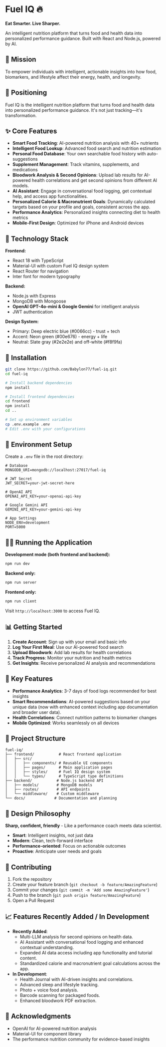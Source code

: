 # Fuel IQ 🔥

**Eat Smarter. Live Sharper.**

An intelligent nutrition platform that turns food and health data into personalized performance guidance. Built with React and Node.js, powered by AI.

## 🧠 Mission

To empower individuals with intelligent, actionable insights into how food, biomarkers, and lifestyle affect their energy, health, and longevity.

## 🎯 Positioning

Fuel IQ is the intelligent nutrition platform that turns food and health data into personalized performance guidance. It's not just tracking—it's transformation.

## ✨ Core Features

- **Smart Food Tracking**: AI-powered nutrition analysis with 40+ nutrients
- **Intelligent Food Lookup**: Advanced food search and nutrition estimation
- **Personal Food Database**: Your own searchable food history with auto-suggestions  
- **Supplement Management**: Track vitamins, supplements, and medications
- **Bloodwork Analysis & Second Opinions**: Upload lab results for AI-powered health correlations and get second opinions from different AI models.
- **AI Assistant**: Engage in conversational food logging, get contextual help, and access app functionalities.
- **Personalized Calorie & Macronutrient Goals**: Dynamically calculated targets based on your profile and goals, consistent across the app.
- **Performance Analytics**: Personalized insights connecting diet to health metrics
- **Mobile-First Design**: Optimized for iPhone and Android devices

## 🚀 Technology Stack

**Frontend:**
- React 18 with TypeScript
- Material-UI with custom Fuel IQ design system
- React Router for navigation
- Inter font for modern typography

**Backend:**
- Node.js with Express
- MongoDB with Mongoose
- **OpenAI GPT-4o-mini & Google Gemini** for intelligent analysis
- JWT authentication

**Design System:**
- Primary: Deep electric blue (#0066cc) - trust + tech
- Accent: Neon green (#00e676) - energy + life  
- Neutral: Slate gray (#2e2e2e) and off-white (#f8f9fa)

## 📱 Installation

```bash
git clone https://github.com/Babylon77/fuel-iq.git
cd fuel-iq

# Install backend dependencies
npm install

# Install frontend dependencies
cd frontend
npm install
cd ..

# Set up environment variables
cp .env.example .env
# Edit .env with your configurations
```

## 🔧 Environment Setup

Create a `.env` file in the root directory:

```env
# Database
MONGODB_URI=mongodb://localhost:27017/fuel-iq

# JWT Secret
JWT_SECRET=your-jwt-secret-here

# OpenAI API
OPENAI_API_KEY=your-openai-api-key

# Google Gemini API
GEMINI_API_KEY=your-gemini-api-key

# App Settings
NODE_ENV=development
PORT=5000
```

## 🏃‍♂️ Running the Application

**Development mode (both frontend and backend):**
```bash
npm run dev
```

**Backend only:**
```bash
npm run server
```

**Frontend only:**
```bash
npm run client
```

Visit `http://localhost:3000` to access Fuel IQ.

## 📊 Getting Started

1. **Create Account**: Sign up with your email and basic info
2. **Log Your First Meal**: Use our AI-powered food search
3. **Upload Bloodwork**: Add lab results for health correlations
4. **Track Progress**: Monitor your nutrition and health metrics
5. **Get Insights**: Receive personalized AI analysis and recommendations

## 🔮 Key Features

- **Performance Analytics**: 3-7 days of food logs recommended for best insights
- **Smart Recommendations**: AI-powered suggestions based on your unique data (now with enhanced context including app documentation and broader user data).
- **Health Correlations**: Connect nutrition patterns to biomarker changes
- **Mobile Optimized**: Works seamlessly on all devices

## 📂 Project Structure

```
fuel-iq/
├── frontend/           # React frontend application
│   ├── src/
│   │   ├── components/ # Reusable UI components
│   │   ├── pages/      # Main application pages
│   │   ├── styles/     # Fuel IQ design system
│   │   └── types/      # TypeScript type definitions
├── backend/           # Node.js backend API
│   ├── models/        # MongoDB models
│   ├── routes/        # API endpoints
│   └── middleware/    # Custom middleware
└── docs/             # Documentation and planning
```

## 🎨 Design Philosophy

**Sharp, confident, friendly** - Like a performance coach meets data scientist.

- **Smart**: Intelligent insights, not just data
- **Modern**: Clean, tech-forward interface  
- **Performance-oriented**: Focus on actionable outcomes
- **Proactive**: Anticipate user needs and goals

## 🤝 Contributing

1. Fork the repository
2. Create your feature branch (`git checkout -b feature/AmazingFeature`)
3. Commit your changes (`git commit -m 'Add some AmazingFeature'`)
4. Push to the branch (`git push origin feature/AmazingFeature`)
5. Open a Pull Request

## 📈 Features Recently Added / In Development

- **Recently Added**:
    - Multi-LLM analysis for second opinions on health data.
    - AI Assistant with conversational food logging and enhanced contextual understanding.
    - Expanded AI data access including app functionality and tutorial content.
    - Standardized calorie and macronutrient goal calculations across the app.
- **In Development**:
    - Health Journal with AI-driven insights and correlations.
    - Advanced sleep and lifestyle tracking.
    - Photo + voice food analysis.
    - Barcode scanning for packaged foods.
    - Enhanced bloodwork PDF extraction.

## 🙏 Acknowledgments

- OpenAI for AI-powered nutrition analysis
- Material-UI for component library
- The performance nutrition community for evidence-based insights 